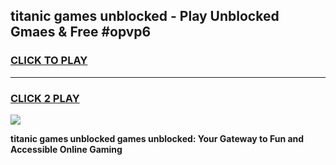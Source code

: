 
## titanic games unblocked - Play Unblocked Gmaes & Free #opvp6
<h3>
<a href="https://premium.freeplayer.one?title=titanic_games_unblocked&ref=03M">CLICK TO PLAY</a></h3>
<hr>

<h3>
<a href="https://premium.freeplayer.one?title=titanic_games_unblocked&ref=03M">CLICK 2 PLAY</a>
  
</h3>

<a href="https://premium.freeplayer.one?title=titanic_games_unblocked&ref=03M"><img src="https://clearcache.store/games.png"></a>


**titanic games unblocked games unblocked: Your Gateway to Fun and Accessible Online Gaming**
